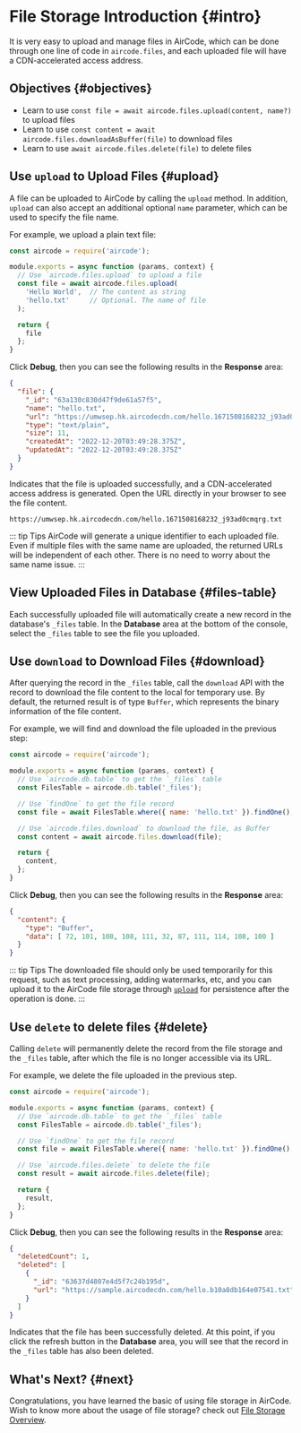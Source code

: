 # File Storage Introduction {#intro}

It is very easy to upload and manage files in AirCode, which can be done through one line of code in `aircode.files`, and each uploaded file will have a CDN-accelerated access address.

## Objectives {#objectives}

- Learn to use `const file = await aircode.files.upload(content, name?)` to upload files
- Learn to use `const content = await aircode.files.downloadAsBuffer(file)` to download files
- Learn to use `await aircode.files.delete(file)` to delete files

## Use `upload` to Upload Files {#upload}

A file can be uploaded to AirCode by calling the `upload` method. In addition, `upload` can also accept an additional optional `name` parameter, which can be used to specify the file name.

For example, we upload a plain text file:

```js
const aircode = require('aircode');

module.exports = async function (params, context) {
  // Use `aircode.files.upload` to upload a file
  const file = await aircode.files.upload(
    'Hello World',  // The content as string
    'hello.txt'     // Optional. The name of file
  );

  return {
    file
  };
}
```

Click **Debug**, then you can see the following results in the **Response** area:

```json
{
  "file": {
    "_id": "63a130c830d47f9de61a57f5",
    "name": "hello.txt",
    "url": "https://umwsep.hk.aircodecdn.com/hello.1671508168232_j93ad0cmqrg.txt",
    "type": "text/plain",
    "size": 11,
    "createdAt": "2022-12-20T03:49:28.375Z",
    "updatedAt": "2022-12-20T03:49:28.375Z"
  }
}
```
Indicates that the file is uploaded successfully, and a CDN-accelerated access address is generated. Open the URL directly in your browser to see the file content.

```
https://umwsep.hk.aircodecdn.com/hello.1671508168232_j93ad0cmqrg.txt
```

::: tip Tips
AirCode will generate a unique identifier to each uploaded file. Even if multiple files with the same name are uploaded, the returned URLs will be independent of each other. There is no need to worry about the same name issue.
:::

## View Uploaded Files in Database {#files-table}

Each successfully uploaded file will automatically create a new record in the database's `_files` table. In the **Database** area at the bottom of the console, select the `_files` table to see the file you uploaded.

<ACImage src="/_images/1671508270037.png" mode="light" />
<ACImage src="/_images/1671508319365.png" mode="dark" />

## Use `download` to Download Files {#download}

After querying the record in the `_files` table, call the `download` API with the record to download the file content to the local for temporary use. By default, the returned result is of type `Buffer`, which represents the binary information of the file content.

For example, we will find and download the file uploaded in the previous step:

```js
const aircode = require('aircode');

module.exports = async function (params, context) {
  // Use `aircode.db.table` to get the `_files` table
  const FilesTable = aircode.db.table('_files');

  // Use `findOne` to get the file record
  const file = await FilesTable.where({ name: 'hello.txt' }).findOne();

  // Use `aircode.files.download` to download the file, as Buffer
  const content = await aircode.files.download(file);

  return {
    content,
  };
}
```

Click **Debug**, then you can see the following results in the **Response** area:

```json
{
  "content": {
    "type": "Buffer",
    "data": [ 72, 101, 108, 108, 111, 32, 87, 111, 114, 108, 100 ]
  }
}
```

::: tip Tips
The downloaded file should only be used temporarily for this request, such as text processing, adding watermarks, etc, and you can upload it to the AirCode file storage through [`upload`](#upload) for persistence after the operation is done.
:::

## Use `delete` to delete files {#delete}

Calling `delete` will permanently delete the record from the file storage and the `_files` table, after which the file is no longer accessible via its URL.

For example, we delete the file uploaded in the previous step.

```js
const aircode = require('aircode');

module.exports = async function (params, context) {
  // Use `aircode.db.table` to get the `_files` table
  const FilesTable = aircode.db.table('_files');

  // Use `findOne` to get the file record
  const file = await FilesTable.where({ name: 'hello.txt' }).findOne();

  // Use `aircode.files.delete` to delete the file
  const result = await aircode.files.delete(file);

  return {
    result,
  };
}
```

Click **Debug**, then you can see the following results in the **Response** area:

```json
{
  "deletedCount": 1,
  "deleted": [
    {
      "_id": "63637d4807e4d5f7c24b195d",
      "url": "https://sample.aircodecdn.com/hello.b10a8db164e07541.txt"
    }
  ]
}
```

Indicates that the file has been successfully deleted. At this point, if you click the refresh button in the **Database** area, you will see that the record in the `_files` table has also been deleted.

## What's Next? {#next}

Congratulations, you have learned the basic of using file storage in AirCode. Wish to know more about the usage of file storage? check out [File Storage Overview](/guide/files/).
